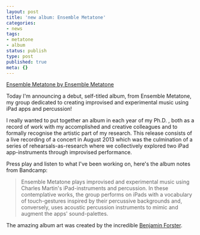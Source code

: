 ```yaml
---
layout: post
title: 'new album: Ensemble Metatone'
categories:
- news
tags:
- metatone
- album
status: publish
type: post
published: true
meta: {}
---
```


[Ensemble Metatone by Ensemble Metatone](http://charlesmartin.bandcamp.com/album/ensemble-metatone)
 

Today I'm announcing a debut, self-titled album, from Ensemble Metatone, my group dedicated to creating improvised and experimental music using iPad apps and percussion!


I really wanted to put together an album in each year of my Ph.D. , both as a record of work with my accomplished and creative colleagues and to formally recognise the artistic part of my research. This release consists of a live recording of a concert in August 2013 which was the culmination of a series of rehearsals-as-research where we collectively explored two iPad app-instruments through improvised performance.


Press play and listen to what I've been working on, here's the album notes from Bandcamp:


>Ensemble Metatone plays improvised and experimental music using Charles Martin's iPad-instruments and percussion. In these contemplative works, the group performs on iPads with a vocabulary of touch-gestures inspired by their percussive backgrounds and, conversely, uses acoustic percussion instruments to mimic and augment the apps' sound-palettes.



The amazing album art was created by the incredible 
[Benjamin Forster](http://emptybook.net).
